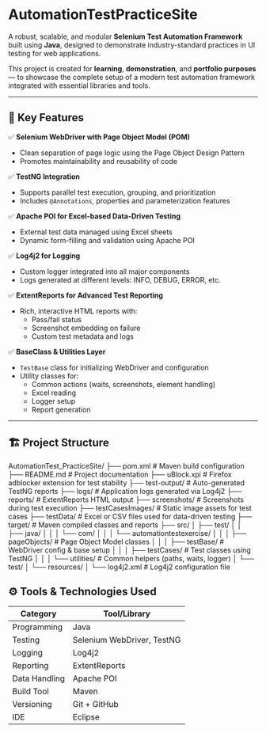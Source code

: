 # AutomationTestPracticeSite


A robust, scalable, and modular **Selenium Test Automation Framework** built using **Java**, designed to demonstrate industry-standard practices in UI testing for web applications.

This project is created for **learning**, **demonstration**, and **portfolio purposes** — to showcase the complete setup of a modern test automation framework integrated with essential libraries and tools.

---

## 🚀 Key Features

✅ **Selenium WebDriver with Page Object Model (POM)**  
- Clean separation of page logic using the Page Object Design Pattern  
- Promotes maintainability and reusability of code

✅ **TestNG Integration**  
- Supports parallel test execution, grouping, and prioritization  
- Includes `@Annotations`, properties and parameterization features

✅ **Apache POI for Excel-based Data-Driven Testing**  
- External test data managed using Excel sheets  
- Dynamic form-filling and validation using Apache POI

✅ **Log4j2 for Logging**  
- Custom logger integrated into all major components  
- Logs generated at different levels: INFO, DEBUG, ERROR, etc.

✅ **ExtentReports for Advanced Test Reporting**  
- Rich, interactive HTML reports with:
  - Pass/fail status  
  - Screenshot embedding on failure  
  - Custom test metadata and logs

✅ **BaseClass & Utilities Layer**  
- `TestBase` class for initializing WebDriver and configuration  
- Utility classes for:
  - Common actions (waits, screenshots, element handling)  
  - Excel reading  
  - Logger setup  
  - Report generation

---

## 🏗️ Project Structure

AutomationTest_PracticeSite/
├── pom.xml 		# Maven build configuration
├── README.md 		# Project documentation
├── uBlock.xpi 	# Firefox adblocker extension for test stability
├── test-output/ 	# Auto-generated TestNG reports
├── logs/ 		# Application logs generated via Log4j2
├── reports/ 		# ExtentReports HTML output
├── screenshots/ 	# Screenshots during test execution
├── testCasesImages/ 	# Static image assets for test cases
├── testData/ 		# Excel or CSV files used for data-driven testing
├── target/ 		# Maven compiled classes and reports
├── src/
│ ├── test/
│ │ ├── java/
│ │ │ └── com/
│ │ │ └── automationtestexercise/
│ │ │ ├── pageObjects/ # Page Object Model classes
│ │ │ ├── testBase/ 	 # WebDriver config & base setup
│ │ │ ├── testCases/ 	 # Test classes using TestNG
│ │ │ └── utilities/ 	 # Common helpers (paths, waits, logger)
│ └── test/
│ └── resources/
│ └── log4j2.xml 	 # Log4j2 configuration file

## ⚙️ Tools & Technologies Used

| Category       | Tool/Library                  |
|----------------|-------------------------------|
| Programming    | Java                          |
| Testing        | Selenium WebDriver, TestNG    |
| Logging        | Log4j2                        |
| Reporting      | ExtentReports                 |
| Data Handling  | Apache POI                    |
| Build Tool     | Maven                         |
| Versioning     | Git + GitHub                  |
| IDE            | Eclipse                       |



